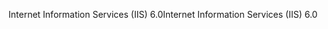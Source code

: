 <span data-ttu-id="1f767-101">Internet Information Services (IIS) 6.0</span><span class="sxs-lookup"><span data-stu-id="1f767-101">Internet Information Services (IIS) 6.0</span></span>